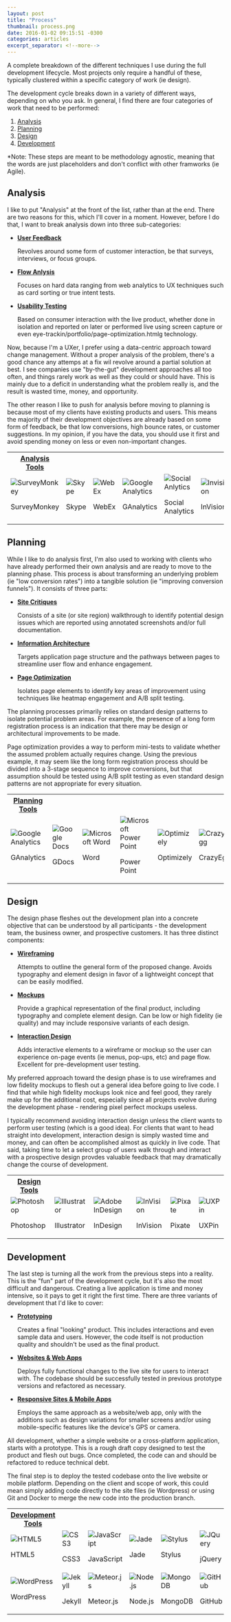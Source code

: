 ```yaml
---
layout: post
title: "Process"
thumbnail: process.png
date: 2016-01-02 09:15:51 -0300
categories: articles
excerpt_separator: <!--more-->
---
```


A complete breakdown of the different techniques I use during the full development lifecycle. Most projects only require a handful of these, typically clustered within a specific category of work (ie design).
<!--more-->

The development cycle breaks down in a variety of different ways, depending on who you ask. In general, I find there are four categories of work that need to be performed:
<ol>
<li><a href="#analysis">Analysis</a></li>
<li><a href="#planning">Planning</a></li>
<li><a href="#design">Design</a></li>
<li><a href="#development">Development</a></li>
</ol>

<p class="note">*Note: These steps are meant to be methodology agnostic, meaning that the words are just placeholders and don't conflict with other framworks (ie Agile).</p>


<h2 id="analysis">Analysis</h2>
I like to put "Analysis" at the front of the list, rather than at the end. There are two reasons for this, which I'll cover in a moment. However, before I do that, I want to break analysis down into three sub-categories:

<ul>
<li><strong><a href="/portfolio/user-feedback.html">User Feedback</a></strong><p class="newline">
Revolves around some form of customer interaction, be that surveys, interviews, or focus groups.
</p></li>
<li><strong><a href="/portfolio/flow-analysis.html">Flow Anlysis</a></strong><p class="newline">
Focuses on hard data ranging from web analytics to UX techniques such as card sorting or true intent tests.
</p></li>
<li><strong><a href="/portfolio/usability-reviews.html">Usability Testing</a></strong><p class="newline">
Based on consumer interaction with the live product, whether done in isolation and reported on later or performed live using screen capture or even eye-trackin/portfolio/page-optimization.htmlg technology.
</p></li>
</ul>

Now, because I'm a UXer, I prefer using a data-centric approach toward change management. Without a proper analysis of the problem, there's a good chance any attemps at a fix wil revolve around a partial solution at best. I see companies use "by-the-gut" development approaches all too often, and things rarely work as well as they could or should have. This is mainly due to a deficit in understanding what the problem really is, and the result is wasted time, money, and opportunity.

The other reason I like to push for analysis before moving to planning is because most of my clients have existing products and users. This means the majority of their development objectives are already based on some form of feedback, be that low conversions, high bounce rates, or customer suggestions. In my opinion, if you have the data, you should use it first and avoid spending money on less or even non-important changes.

<table class="tools highlight">
<tr><th class="plain"><a href="/articles/tools.html">Analysis Tools</a></th></tr>
<tr><td>
<img alt="SurveyMonkey" src="/assets/img/tools/surveymonkey.png"/>
<p class="hover">SurveyMonkey</p>
</td><td>
<img alt="Skype" src="/assets/img/tools/skype.png"/>
<p class="hover">Skype</p>
</td><td>
<img alt="WebEx" src="/assets/img/tools/webex.png"/>
<p class="hover">WebEx</p>
</td><td>
<img alt="Google Analytics" src="/assets/img/tools/googleanalytics.png"/>
<p class="hover">GAnalytics</p>
</td><td>
<img alt="Social Anlytics" src="/assets/img/tools/socialanalytics.png"/>
<p class="hover">Social Analytics</p>
</td><td>
<img alt="Invision" src="/assets/img/tools/invision.png"/>
<p class="hover">InVision</p>
</td></tr>
</table>


<h2 id="planning">Planning</h2>
While I like to do analysis first, I'm also used to working with clients who have already performed their own analysis and are ready to move to the planning phase. This process is about transforming an underlying problem (ie "low conversion rates") into a tangible solution (ie "improving conversion funnels"). It consists of three parts:

<ul>
<li><strong><a href="/portfolio/site-critiques.html">Site Critiques</a></strong><p class="newline">
Consists of a site (or site region) walkthrough to identify potential design issues which are reported using annotated screenshots and/or full documentation.
</p></li>
<li><strong><a href="/portfolio/information-architecture.html">Information Architecture</a></strong><p class="newline">
Targets application page structure and the pathways between pages to streamline user flow and enhance engagement.
</p></li>
<li><strong><a href="/portfolio/page-optimization.html">Page Optimization</a></strong><p class="newline">
Isolates page elements to identify key areas of improvement using techniques like heatmap engagement and A/B split testing.
</p></li>
</ul>

The planning processes primarily relies on standard design patterns to isolate potential problem areas. For example, the presence of a long form registration process is an indication that there may be design or architectural improvements to be made.

Page optimization provides a way to perform mini-tests to validate whether the assumed problem actually requires change. Using the previous example, it may seem like the long form registration process should be divided into a 3-stage sequence to improve conversions, but that assumption should be tested using A/B split testing as even standard design patterns are not appropriate for every situation.

<table class="tools highlight">
<tr><th class="plain"><a href="/articles/tools.html">Planning Tools</a></th></tr>
<tr><td>
<img alt="Google Analytics" src="/assets/img/tools/googleanalytics.png"/>
<p class="hover">GAnalytics</p>
</td><td>
<img alt="Google Docs" src="/assets/img/tools/googledocs.png"/>
<p class="hover">GDocs</p>
</td><td>
<img alt="Microsoft Word" src="/assets/img/tools/msword.png"/>
<p class="hover">Word</p>
</td><td>
<img alt="Microsoft Power Point" src="/assets/img/tools/mspowerpoint.png"/>
<p class="hover">Power Point</p>
</td><td>
<img alt="Optimizely" src="/assets/img/tools/optimizely.png"/>
<p class="hover">Optimizely</p>
</td><td>
<img alt="CrazyEgg" src="/assets/img/tools/crazyegg.png"/>
<p class="hover">CrazyEgg</p>
</td></tr>
</table>


<h2 id="design">Design</h2>
The design phase fleshes out the development plan into a concrete objective that can be understood by all participants - the development team, the business owner, and prospective customers. It has three distinct components:

<ul>
<li><strong><a href="/portfolio/wireframing.html">Wireframing</a></strong><p class="newline">
Attempts to outline the general form of the proposed change. Avoids typography and element design in favor of a lightweight concept that can be easily modified.
</p></li>
<li><strong><a href="/portfolio/mockups.html">Mockups</a></strong><p class="newline">
Provide a graphical representation of the final product, including typography and complete element design. Can be low or high fidelity (ie quality) and may include responsive variants of each design.
</p></li>
<li><strong><a href="/portfolio/interaction-design.html">Interaction Design</a></strong><p class="newline">
Adds interactive elements to a wireframe or mockup so the user can experience on-page events (ie menus, pop-ups, etc) and page flow. Excellent for pre-development user testing.
</p></li>
</ul>

My preferred approach toward the design phase is to use wireframes and low fidelity mockups to flesh out a general idea before going to live code. I find that while high fidelity mockups look nice and feel good, they rarely make up for the additional cost, especially since all projects evolve during the development phase - rendering pixel perfect mockups useless.

I typically recommend avoiding interaction design unless the client wants to perform user testing (which is a good idea). For clients that want to head straight into development, interaction design is simply wasted time and money, and can often be accomplished almost as quickly in live code. That said, taking time to let a select group of users walk through and interact with a prospective design provdes valuable feedback that may dramatically change the course of development.

<table class="tools highlight">
<tr><th class="plain"><a href="/articles/tools.html">Design Tools</a></th></tr>
<tr><td>
<img alt="Photoshop" src="/assets/img/tools/photoshop.png"/>
<p class="hover">Photoshop</p>
</td><td>
<img alt="Illustrator" src="/assets/img/tools/illustrator.png"/>
<p class="hover">Illustrator</p>
</td><td>
<img alt="Adobe InDesign" src="/assets/img/tools/indesign.png"/>
<p class="hover">InDesign</p>
</td><td>
<img alt="InVision" src="/assets/img/tools/invision.png"/>
<p class="hover">InVision</p>
</td><td>
<img alt="Pixate" src="/assets/img/tools/pixate.png"/>
<p class="hover">Pixate</p>
</td><td>
<img alt="UXPin" src="/assets/img/tools/uxpin.png"/>
<p class="hover">UXPin</p>
</td></tr>
</table>


<h2 id="development">Development</h2>
The last step is turning all the work from the previous steps into a reality. This is the "fun" part of the development cycle, but it's also the most difficult and dangerous. Creating a live application is time and money intensive, so it pays to get it right the first time. There are three variants of development that I'd like to cover:

<ul>
<li><strong><a href="/portfolio/prototyping.html">Prototyping</a></strong><p class="newline">
Creates a final "looking" product. This includes interactions and even sample data and users. However, the code itself is not production quality and shouldn't be used as the final product.
</p></li>
<li><strong><a href="/portfolio/web-apps.html">Websites & Web Apps</a></strong><p class="newline">
Deploys fully functional changes to the live site for users to interact with. The codebase should be successfully tested in previous prototype versions and refactored as necessary.
</p></li>
<li><strong><a href="/portfolio/mobile-apps.html">Responsive Sites & Mobile Apps</a></strong><p class="newline">
Employs the same approach as a website/web app, only with the additions such as design variations for smaller screens and/or using mobile-specific features like the device's GPS or camera.
</p></li>
</ul>

All development, whether a simple website or a cross-platform application, starts with a prototype. This is a rough draft copy designed to test the product and flesh out bugs. Once completed, the code can and should be refactored to reduce technical debt.

The final step is to deploy the tested codebase onto the live website or mobile platform. Depending on the client and scope of work, this could mean simply adding code directly to the site files (ie Wordpress) or using Git and Docker to merge the new code into the production branch.

<table class="tools highlight">
<tr><th class="plain"><a href="/articles/tools.html">Development Tools</a></th></tr>
<tr><td>
<img alt="HTML5" src="/assets/img/tools/html5.png"/>
<p class="hover">HTML5</p>
</td><td>
<img alt="CSS3" src="/assets/img/tools/css3.png"/>
<p class="hover">CSS3</p>
</td><td>
<img alt="JavaScript" src="/assets/img/tools/javascript.png"/>
<p class="hover">JavaScript</p>
</td><td>
<img alt="Jade" src="/assets/img/tools/jade.png"/>
<p class="hover">Jade</p>
</td><td>
<img alt="Stylus" src="/assets/img/tools/stylus.png"/>
<p class="hover">Stylus</p>
</td><td>
<img alt="JQuery" src="/assets/img/tools/jquery.png"/>
<p class="hover">jQuery</p>
</td></tr>
<tr><td>
<img alt="WordPress" src="/assets/img/tools/wordpress.png"/>
<p class="hover">WordPress</p>
</td><td>
<img alt="Jekyll" src="/assets/img/tools/jekyll.png"/>
<p class="hover">Jekyll</p>
</td><td>
<img alt="Meteor.js" src="/assets/img/tools/meteor.png"/>
<p class="hover">Meteor.js</p>
</td><td>
<img alt="Node.js" src="/assets/img/tools/node.png"/>
<p class="hover">Node.js</p>
</td><td>
<img alt="MongoDB" src="/assets/img/tools/mongodb.png"/>
<p class="hover">MongoDB</p>
</td><td>
<img alt="GitHub" src="/assets/img/tools/github.png"/>
<p class="hover">GitHub</p>
</td></tr>
</table>
